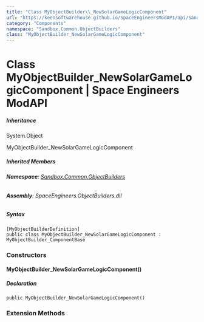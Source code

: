 ```yaml
---
title: "Class MyObjectBuilder\\_NewSolarGameLogicComponent"
url: "https://keensoftwarehouse.github.io/SpaceEngineersModAPI/api/Sandbox.Common.ObjectBuilders.MyObjectBuilder_NewSolarGameLogicComponent.html"
category: "Components"
namespace: "Sandbox.Common.ObjectBuilders"
class: "MyObjectBuilder_NewSolarGameLogicComponent"
---
```


# Class MyObjectBuilder\_NewSolarGameLogicComponent | Space Engineers ModAPI

##### Inheritance

System.Object

MyObjectBuilder\_NewSolarGameLogicComponent

##### Inherited Members

###### **Namespace**: [Sandbox.Common.ObjectBuilders](https://keensoftwarehouse.github.io/SpaceEngineersModAPI/api/Sandbox.Common.ObjectBuilders.html)

###### **Assembly**: SpaceEngineers.ObjectBuilders.dll

##### Syntax

```
[MyObjectBuilderDefinition]
public class MyObjectBuilder_NewSolarGameLogicComponent : MyObjectBuilder_ComponentBase
```

### Constructors

#### MyObjectBuilder\_NewSolarGameLogicComponent()

##### Declaration

```
public MyObjectBuilder_NewSolarGameLogicComponent()
```

### Extension Methods